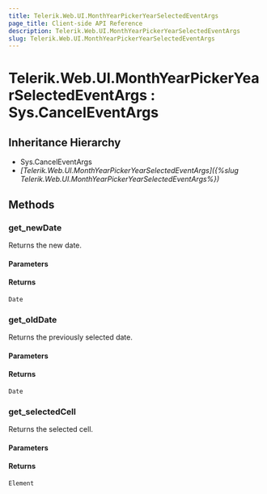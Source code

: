 ```yaml
---
title: Telerik.Web.UI.MonthYearPickerYearSelectedEventArgs
page_title: Client-side API Reference
description: Telerik.Web.UI.MonthYearPickerYearSelectedEventArgs
slug: Telerik.Web.UI.MonthYearPickerYearSelectedEventArgs
---
```


# Telerik.Web.UI.MonthYearPickerYearSelectedEventArgs : Sys.CancelEventArgs 

## Inheritance Hierarchy

* Sys.CancelEventArgs
* *[Telerik.Web.UI.MonthYearPickerYearSelectedEventArgs]({%slug Telerik.Web.UI.MonthYearPickerYearSelectedEventArgs%})*

## Methods

###  get_newDate

Returns the new date.

#### Parameters

#### Returns

`Date` 

###  get_oldDate

Returns the previously selected date.

#### Parameters

#### Returns

`Date` 

###  get_selectedCell

Returns the selected cell.

#### Parameters

#### Returns

`Element` 


